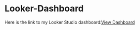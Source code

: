 # Looker-Dashboard
Here is the link to my Looker Studio dashboard:[View Dashboard](https://lookerstudio.google.com/reporting/d3067635-a7c7-42dc-98cd-1a4729e3f60c/page/vFaDE,https://lookerstudio.google.com/reporting/9c6ccff3-1ea9-4ef9-a5ae-f413ccf6d882/page/trZDE,https://lookerstudio.google.com/reporting/185a3eba-f238-4952-9ce9-314d8e12cf37/page/MUZDE)
